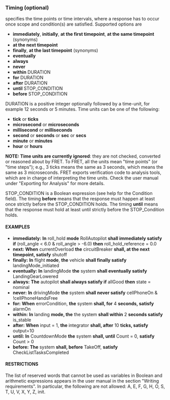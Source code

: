 ### Timing (optional)

specifies the time points or time intervals, where a response has to occur once scope and condition(s) are satisfied. Supported options are

* **immediately**, **initially**, **at the first timepoint**, **at the same timepoint** (synonyms)
* **at the next timepoint**
* **finally**, **at the last timepoint** (synonyms)
* **eventually**
* **always**
* **never**
* **within** DURATION
* **for** DURATION
* **after** DURATION
* **until** STOP_CONDITION
* **before** STOP_CONDITION

DURATION is a positive integer optionally followed by a time-unit,
for example 12 seconds or 5 minutes. Time units can be one of the following:
* **tick** or **ticks**
* **microsecond** or **microseconds**
* **millisecond** or **milliseconds**
* **second** or **seconds** or **sec** or **secs**
* **minute** or **minutes**
* **hour** or **hours**

**NOTE: Time units are currently ignored**: they are not checked, converted
or reasoned about by FRET. To FRET, all the units mean "time points" (or
"time steps"); e.g., 3 ticks means the same as 3 seconds, which means the
same as 3 microseconds. FRET exports verification code to analysis tools,
which are in charge of interpreting the time units. Check the user manual
under "Exporting for Analysis" for more details.

STOP_CONDITION is a Boolean expression (see help for the Condition
field). The timing **before** means that the response must happen at least
once strictly before the STOP_CONDITION holds. The timing **until** means
that the response must hold at least until strictly before the
STOP_Condition holds.

#### EXAMPLES
* **immediately:** **In** roll_hold **mode** RollAutopilot **shall immediately satisfy if** (roll_angle
  < 6.0 & roll_angle > -6.0) **then** roll_hold_reference = 0.0
* **next:** **When** currentOverload **the** circuitBreaker **shall,
  at the next timepoint, satisfy** shutoff
* **finally:** **In** flight **mode**, **the** vehicle **shall finally
  satisfy** landingMode_initiated
* **eventually:** **In** landingMode **the** system **shall eventually satisfy**
  LandingGearLowered
* **always:** **The** autopilot **shall always satisfy if** allGood **then**
  state = nominal
* **never:** **In** drivingMode **the** system **shall never satisfy**
  cellPhoneOn & !cellPhoneHandsFree
* **for:** **When** errorCondition, **the** system **shall, for** 4 **seconds, satisfy** alarmOn
* **within:** **In** landing **mode, the** the system **shall within** 2 **seconds satisfy** is_stable
* **after:** **When** input = 1, **the** integrator **shall, after** 10
  **ticks, satisfy** output=10
* **until:** **In** CountdownMode **the** system **shall, until** Count = 0, **satisfy** Count > 0
* **before:** **The** system **shall, before** TakeOff, **satisfy** CheckListTasksCompleted

#### RESTRICTIONS

The list of reserved words that cannot be used as variables in
Boolean and arithmetic expressions appears in the user manual in the section
"Writing requirements". In particular, the following are not allowed:
A, E, F, G, H, O, S, T, U, V, X, Y, Z, init.
